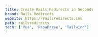 ```yaml
---
title: Create Rails Redirects in Seconds
brand: Rails Redirects
website: https://railsredirects.com
path: railsredirects
tech: ['Vue', 'PapaParse', 'Tailwind']
---
```

